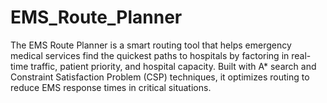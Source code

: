 # EMS_Route_Planner
The EMS Route Planner is a smart routing tool that helps emergency medical services find the quickest paths to hospitals by factoring in real-time traffic, patient priority, and hospital capacity. Built with A* search and Constraint Satisfaction Problem (CSP) techniques, it optimizes routing to reduce EMS response times in critical situations.
